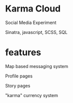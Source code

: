 Karma Cloud
=============
Social Media Experiment

Sinatra, javascript, SCSS, SQL

features
========
  Map based messaging system

  Profile pages

  Story pages
  
  "karma" currency system
